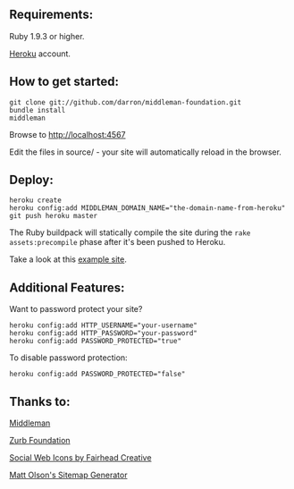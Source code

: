 ## Requirements:

Ruby 1.9.3 or higher.

[Heroku](http://www.heroku.com) account.

## How to get started:

```
git clone git://github.com/darron/middleman-foundation.git
bundle install
middleman
```

Browse to [http://localhost:4567](http://localhost:4567)

Edit the files in source/ - your site will automatically reload in the browser.

## Deploy:

```
heroku create
heroku config:add MIDDLEMAN_DOMAIN_NAME="the-domain-name-from-heroku"
git push heroku master
```

The Ruby buildpack will statically compile the site during the `rake assets:precompile` phase after it's been pushed to Heroku.

Take a look at this [example site](http://middleman-foundation.herokuapp.com).

## Additional Features:

Want to password protect your site?

```
heroku config:add HTTP_USERNAME="your-username"
heroku config:add HTTP_PASSWORD="your-password"
heroku config:add PASSWORD_PROTECTED="true"
```

To disable password protection:

```
heroku config:add PASSWORD_PROTECTED="false"
```

## Thanks to:

[Middleman](http://middlemanapp.com/)

[Zurb Foundation](http://foundation.zurb.com/)

[Social Web Icons by Fairhead Creative](http://zurb.com/playground/social-webicons)

[Matt Olson's Sitemap Generator](https://github.com/mattolson/middleman-zurb-template)